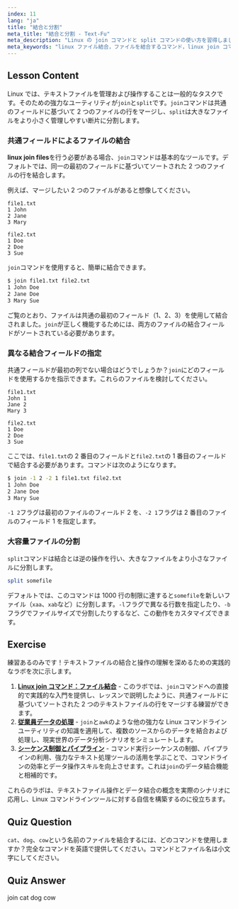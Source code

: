 ```yaml
---
index: 11
lang: "ja"
title: "結合と分割"
meta_title: "結合と分割 - Text-Fu"
meta_description: "Linux の join コマンドと split コマンドの使い方を習得しましょう。共通のフィールドに基づいてファイルを効率的に結合する方法や、大きなファイルを小さな部分に分割する方法を学びます。このガイドでは、cat、dog、cow という名前のファイルを結合する際に使用するコマンドや、その他の実用的な例を解説します。"
meta_keywords: "linux ファイル結合，ファイルを結合するコマンド，linux join コマンド，linux split コマンド，ファイル操作，コマンドライン，テキスト処理"
---
```


## Lesson Content

Linux では、テキストファイルを管理および操作することは一般的なタスクです。そのための強力なユーティリティが`join`と`split`です。`join`コマンドは共通のフィールドに基づいて 2 つのファイルの行をマージし、`split`は大きなファイルをより小さく管理しやすい断片に分割します。

### 共通フィールドによるファイルの結合

**linux join files**を行う必要がある場合、`join`コマンドは基本的なツールです。デフォルトでは、同一の最初のフィールドに基づいてソートされた 2 つのファイルの行を結合します。

例えば、マージしたい 2 つのファイルがあると想像してください。

```plaintext
file1.txt
1 John
2 Jane
3 Mary

file2.txt
1 Doe
2 Doe
3 Sue
```

`join`コマンドを使用すると、簡単に結合できます。

```bash
$ join file1.txt file2.txt
1 John Doe
2 Jane Doe
3 Mary Sue
```

ご覧のとおり、ファイルは共通の最初のフィールド（1、2、3）を使用して結合されました。`join`が正しく機能するためには、両方のファイルの結合フィールドがソートされている必要があります。

### 異なる結合フィールドの指定

共通フィールドが最初の列でない場合はどうでしょうか？`join`にどのフィールドを使用するかを指示できます。これらのファイルを検討してください。

```plaintext
file1.txt
John 1
Jane 2
Mary 3

file2.txt
1 Doe
2 Doe
3 Sue
```

ここでは、`file1.txt`の 2 番目のフィールドと`file2.txt`の 1 番目のフィールドで結合する必要があります。コマンドは次のようになります。

```bash
$ join -1 2 -2 1 file1.txt file2.txt
1 John Doe
2 Jane Doe
3 Mary Sue
```

`-1 2`フラグは最初のファイルのフィールド 2 を、`-2 1`フラグは 2 番目のファイルのフィールド 1 を指定します。

### 大容量ファイルの分割

`split`コマンドは結合とは逆の操作を行い、大きなファイルをより小さなファイルに分割します。

```bash
split somefile
```

デフォルトでは、このコマンドは 1000 行の制限に達すると`somefile`を新しいファイル（`xaa`、`xab`など）に分割します。`-l`フラグで異なる行数を指定したり、`-b`フラグでファイルサイズで分割したりするなど、この動作をカスタマイズできます。

## Exercise

練習あるのみです！テキストファイルの結合と操作の理解を深めるための実践的なラボを次に示します。

1. **[Linux join コマンド：ファイル結合](https://labex.io/ja/labs/linux-linux-join-command-file-joining-219193)** - このラボでは、`join`コマンドへの直接的で実践的な入門を提供し、レッスンで説明したように、共通フィールドに基づいてソートされた 2 つのテキストファイルの行をマージする練習ができます。
2. **[従業員データの処理](https://labex.io/ja/labs/linux-processing-employees-data-388132)** - `join`と`awk`のような他の強力な Linux コマンドラインユーティリティの知識を適用して、複数のソースからのデータを結合および処理し、現実世界のデータ分析シナリオをシミュレートします。
3. **[シーケンス制御とパイプライン](https://labex.io/ja/labs/linux-sequence-control-and-pipeline-17994)** - コマンド実行シーケンスの制御、パイプラインの利用、強力なテキスト処理ツールの活用を学ぶことで、コマンドラインの効率とデータ操作スキルを向上させます。これは`join`のデータ結合機能と相補的です。

これらのラボは、テキストファイル操作とデータ結合の概念を実際のシナリオに応用し、Linux コマンドラインツールに対する自信を構築するのに役立ちます。

## Quiz Question

`cat`、`dog`、`cow`という名前のファイルを結合するには、どのコマンドを使用しますか？完全なコマンドを英語で提供してください。コマンドとファイル名は小文字にしてください。

## Quiz Answer

join cat dog cow
